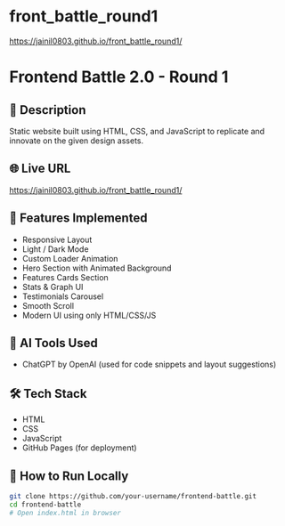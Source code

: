 # front_battle_round1
 https://jainil0803.github.io/front_battle_round1/
 # Frontend Battle 2.0 - Round 1

## 🧾 Description
Static website built using HTML, CSS, and JavaScript to replicate and innovate on the given design assets.

## 🌐 Live URL
 https://jainil0803.github.io/front_battle_round1/
## 📂 Features Implemented
- Responsive Layout
- Light / Dark Mode
- Custom Loader Animation
- Hero Section with Animated Background
- Features Cards Section
- Stats & Graph UI
- Testimonials Carousel
- Smooth Scroll
- Modern UI using only HTML/CSS/JS

## 🤖 AI Tools Used
- ChatGPT by OpenAI (used for code snippets and layout suggestions)

## 🛠️ Tech Stack
- HTML
- CSS
- JavaScript
- GitHub Pages (for deployment)

## 🚀 How to Run Locally
```bash
git clone https://github.com/your-username/frontend-battle.git
cd frontend-battle
# Open index.html in browser
